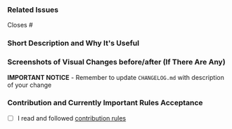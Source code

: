 ### Related Issues
<!--  Put related issue number which this PR is closing. For example #123 -->

Closes #

### Short Description and Why It's Useful
<!-- Describe in a few words what is this Pull Request changing and why it's useful -->


### Screenshots of Visual Changes before/after (If There Are Any)
<!-- If you made any changes in the UI layer, please provide before/after screenshots -->


**IMPORTANT NOTICE** - Remember to update `CHANGELOG.md` with description of your change


### Contribution and Currently Important Rules Acceptance
<!-- Please get familiar with following info -->

- [ ] I read and followed [contribution rules](https://github.com/hotwax/shopify-admin-helper/blob/main/CONTRIBUTING.md)